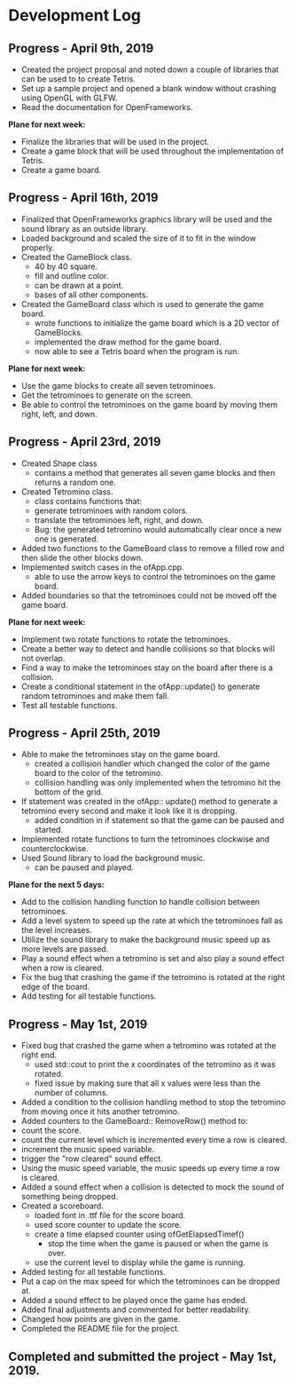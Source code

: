 # Development Log

## Progress - April 9th, 2019
- Created the project proposal and noted down a couple of libraries that can be used to to create Tetris.
- Set up a sample project and opened a blank window without crashing using OpenGL with GLFW.
- Read the documentation for OpenFrameworks.  

**Plane for next week:**
- Finalize the libraries that will be used in the project.
- Create a game block that will be used throughout the implementation of Tetris.
- Create a game board.

## Progress - April 16th, 2019
- Finalized that OpenFrameworks graphics library will be used and the sound library as an outside library.
- Loaded background and scaled the size of it to fit in the window properly.
- Created the GameBlock class.
  - 40 by 40 square.
  - fill and outline color.
  - can be drawn at a point.
  - bases of all other components.
- Created the GameBoard class which is used to generate the game board.
  - wrote functions to initialize the game board which is a 2D vector of GameBlocks. 
  - implemented the draw method for the game board.
  - now able to see a Tetris board when the program is run.

**Plane for next week:**
- Use the game blocks to create all seven tetrominoes.
- Get the tetrominoes to generate on the screen.
- Be able to control the tetrominoes on the game board by moving them right, left, and down. 

## Progress - April 23rd, 2019
- Created Shape class
  - contains a method that generates all seven game blocks and then returns a random one.
- Created Tetromino class.
   - class contains functions that:
   - generate tetrominoes with random colors.
   - translate the tetrominoes left, right, and down.
   - Bug: the generated tetromino would automatically clear once a new one is generated.
- Added two functions to the GameBoard class to remove a filled row and then slide the other blocks down.
- Implemented switch cases in the ofApp.cpp.
  - able to use the arrow keys to control the tetrominoes on the game board. 
- Added boundaries so that the tetrominoes could not be moved off the game board.

**Plane for next week:**
- Implement two rotate functions to rotate the tetrominoes.
- Create a better way to detect and handle collisions so that blocks will not overlap.
- Find a way to make the tetrominoes stay on the board after there is a collision.
- Create a conditional statement in the ofApp::update() to generate random tetrominoes and make them fall.
- Test all testable functions.
 
 
 ## Progress - April 25th, 2019
 - Able to make the tetrominoes stay on the game board.
   - created a collision handler which changed the color of the game board to the color of the tetromino. 
   - collision handling was only implemented when the tetromino hit the bottom of the grid. 
 - If statement was created in the ofApp:: update() method to generate a tetromino every second and make it look like it is dropping.
   - added condition in if statement so that the game can be paused and started. 
 - Implemented rotate functions to turn the tetrominoes clockwise and counterclockwise.
 - Used Sound library to load the background music.
   - can be paused and played. 
 
**Plane for the next 5 days:**
- Add to the collision handling function to handle collision between tetrominoes.
- Add a level system to speed up the rate at which the tetrominoes fall as the level increases.
- Utilize the sound library to make the background music speed up as more levels are passed.
- Play a sound effect when a tetromino is set and also play a sound effect when a row is cleared. 
- Fix the bug that crashing the game if the tetromino is rotated at the right edge of the board.
- Add testing for all testable functions. 

 ## Progress - May 1st, 2019
- Fixed bug that crashed the game when a tetromino was rotated at the right end.
  - used std::cout to print the x coordinates of the tetromino as it was rotated.
  - fixed issue by making sure that all x values were less than the number of columns. 
- Added a condition to the collision handling method to stop the tetromino from moving once it hits another tetromino. 
- Added counters to the GameBoard:: RemoveRow() method to:
 - count the score.
 - count the current level which is incremented every time a row is cleared. 
 - increment the music speed variable.
 - trigger the "row cleared" sound effect.
- Using the music speed variable, the music speeds up every time a row is cleared.
- Added a sound effect when a collision is detected to mock the sound of something being dropped. 
- Created a scoreboard.
  - loaded font in .ttf file for the score board. 
  - used score counter to update the score.
  - create a time elapsed counter using ofGetElapsedTimef() 
    - stop the time when the game is paused or when the game is over.
  - use the current level to display while the game is running.
- Added testing for all testable functions.
- Put a cap on the max speed for which the tetrominoes can be dropped at. 
- Added a sound effect to be played once the game has ended. 
- Added final adjustments and commented for better readability.
- Changed how points are given in the game. 
- Completed the README file for the project.

## Completed and submitted the project - May 1st, 2019.
